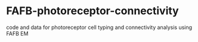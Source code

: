 # FAFB-photoreceptor-connectivity
code and data for photoreceptor cell typing and connectivity analysis using FAFB EM
